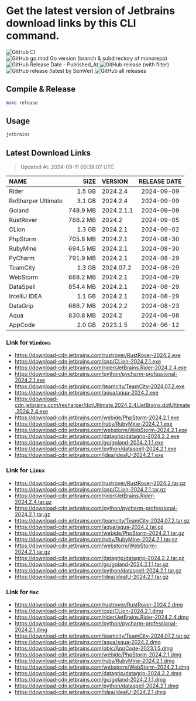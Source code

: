 # Get the latest version of Jetbrains download links by this CLI command.

![GitHub CI](https://github.com/designinlife/jetbrains/actions/workflows/ci.yml/badge.svg)
![GitHub go.mod Go version (branch & subdirectory of monorepo)](https://img.shields.io/github/go-mod/go-version/designinlife/jetbrains/master)
![GitHub Release Date - Published_At](https://img.shields.io/github/release-date/designinlife/jetbrains)
![GitHub release (with filter)](https://img.shields.io/github/v/release/designinlife/jetbrains)
![GitHub release (latest by SemVer)](https://img.shields.io/github/downloads/designinlife/jetbrains/v1.1.10/total)
![GitHub all releases](https://img.shields.io/github/downloads/designinlife/jetbrains/total)

## Compile & Release

```bash
make release
```

## Usage

```bash
jetbrains
```

## Latest Download Links

> Updated At: 2024-09-11 00:38:07 UTC

| NAME | SIZE | VERSION | RELEASE DATE |
| :-- | --: | :-- | :--: |
| Rider | 1.5 GB | 2024.2.4 | 2024-09-09 |
| ReSharper Ultimate | 3.1 GB | 2024.2.4 | 2024-09-09 |
| Goland | 748.9 MB | 2024.2.1.1 | 2024-09-09 |
| RustRover | 768.2 MB | 2024.2 | 2024-09-05 |
| CLion | 1.3 GB | 2024.2.1 | 2024-09-02 |
| PhpStorm | 705.8 MB | 2024.2.1 | 2024-08-30 |
| RubyMine | 694.5 MB | 2024.2.1 | 2024-08-30 |
| PyCharm | 791.9 MB | 2024.2.1 | 2024-08-29 |
| TeamCity | 1.3 GB | 2024.07.2 | 2024-08-29 |
| WebStorm | 668.2 MB | 2024.2.1 | 2024-08-29 |
| DataSpell | 854.4 MB | 2024.2.1 | 2024-08-29 |
| IntelliJ IDEA | 1.1 GB | 2024.2.1 | 2024-08-29 |
| DataGrip | 686.7 MB | 2024.2.2 | 2024-08-23 |
| Aqua | 830.8 MB | 2024.2 | 2024-08-08 |
| AppCode | 2.0 GB | 2023.1.5 | 2024-06-12 |

### Link for `Windows`

* <https://download-cdn.jetbrains.com/rustrover/RustRover-2024.2.exe>
* <https://download-cdn.jetbrains.com/cpp/CLion-2024.2.1.exe>
* <https://download-cdn.jetbrains.com/rider/JetBrains.Rider-2024.2.4.exe>
* <https://download-cdn.jetbrains.com/python/pycharm-professional-2024.2.1.exe>
* <https://download-cdn.jetbrains.com/teamcity/TeamCity-2024.07.2.exe>
* <https://download-cdn.jetbrains.com/aqua/aqua-2024.2.exe>
* <https://download-cdn.jetbrains.com/resharper/dotUltimate.2024.2.4/JetBrains.dotUltimate.2024.2.4.exe>
* <https://download-cdn.jetbrains.com/webide/PhpStorm-2024.2.1.exe>
* <https://download-cdn.jetbrains.com/ruby/RubyMine-2024.2.1.exe>
* <https://download-cdn.jetbrains.com/webstorm/WebStorm-2024.2.1.exe>
* <https://download-cdn.jetbrains.com/datagrip/datagrip-2024.2.2.exe>
* <https://download-cdn.jetbrains.com/go/goland-2024.2.1.1.exe>
* <https://download-cdn.jetbrains.com/python/dataspell-2024.2.1.exe>
* <https://download-cdn.jetbrains.com/idea/ideaIU-2024.2.1.exe>

### Link for `Linux`

* <https://download-cdn.jetbrains.com/rustrover/RustRover-2024.2.tar.gz>
* <https://download-cdn.jetbrains.com/cpp/CLion-2024.2.1.tar.gz>
* <https://download-cdn.jetbrains.com/rider/JetBrains.Rider-2024.2.4.tar.gz>
* <https://download-cdn.jetbrains.com/python/pycharm-professional-2024.2.1.tar.gz>
* <https://download-cdn.jetbrains.com/teamcity/TeamCity-2024.07.2.tar.gz>
* <https://download-cdn.jetbrains.com/aqua/aqua-2024.2.tar.gz>
* <https://download-cdn.jetbrains.com/webide/PhpStorm-2024.2.1.tar.gz>
* <https://download-cdn.jetbrains.com/ruby/RubyMine-2024.2.1.tar.gz>
* <https://download-cdn.jetbrains.com/webstorm/WebStorm-2024.2.1.tar.gz>
* <https://download-cdn.jetbrains.com/datagrip/datagrip-2024.2.2.tar.gz>
* <https://download-cdn.jetbrains.com/go/goland-2024.2.1.1.tar.gz>
* <https://download-cdn.jetbrains.com/python/dataspell-2024.2.1.tar.gz>
* <https://download-cdn.jetbrains.com/idea/ideaIU-2024.2.1.tar.gz>

### Link for `Mac`

* <https://download-cdn.jetbrains.com/rustrover/RustRover-2024.2.dmg>
* <https://download-cdn.jetbrains.com/cpp/CLion-2024.2.1.dmg>
* <https://download-cdn.jetbrains.com/rider/JetBrains.Rider-2024.2.4.dmg>
* <https://download-cdn.jetbrains.com/python/pycharm-professional-2024.2.1.dmg>
* <https://download-cdn.jetbrains.com/teamcity/TeamCity-2024.07.2.tar.gz>
* <https://download-cdn.jetbrains.com/aqua/aqua-2024.2.dmg>
* <https://download-cdn.jetbrains.com/objc/AppCode-2023.1.5.dmg>
* <https://download-cdn.jetbrains.com/webide/PhpStorm-2024.2.1.dmg>
* <https://download-cdn.jetbrains.com/ruby/RubyMine-2024.2.1.dmg>
* <https://download-cdn.jetbrains.com/webstorm/WebStorm-2024.2.1.dmg>
* <https://download-cdn.jetbrains.com/datagrip/datagrip-2024.2.2.dmg>
* <https://download-cdn.jetbrains.com/go/goland-2024.2.1.1.dmg>
* <https://download-cdn.jetbrains.com/python/dataspell-2024.2.1.dmg>
* <https://download-cdn.jetbrains.com/idea/ideaIU-2024.2.1.dmg>
